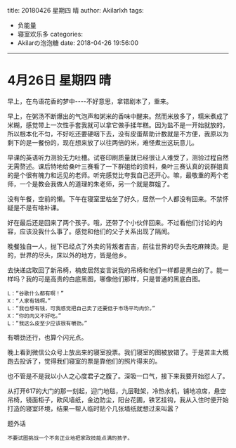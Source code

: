 title: 20180426 星期四 晴
author: Akilarlxh
tags:
  - 负能量
  - 寝室欢乐多
categories:
  - Akilarの泡泡糖
date: 2018-04-26 19:56:00
---
# 4月26日 星期四 晴

早上，在鸟语花香的梦中----不好意思，拿错剧本了，重来。

早上，在粥汤不断爆出的气泡声和粥米的香味中醒来。然而米放多了，糯米煮成了米糊，感觉带上一次性手套我就可以拿它做手揉年糕。因为盐不是一开始就放的，所以根本化不匀，不好吃还要硬咽下去，没有皮蛋帮助计数就是不方便，我原以为剩下的是一餐份的，现在想来放了以往两倍的米，难怪煮出这玩意儿。

早课的英语听力测验无力吐槽。试卷印刷质量就已经很让人难受了，测验过程自然无需赘述。课后特地给桑叶三赛看了一下群姐给的资料，桑叶三赛认真的说群姐真的是个很有魄力和远见的老师。听完感觉比夸我自己还开心。嘛，最敬重的两个老师，一个是教会我做人的道理的朱老师，另一个就是群姐了。

没有午餐，空前的懒。下午在寝室里枯坐了好久，居然一个人都没有回来。不禁怀疑是不是有啥补课。

好在最后还是回来了两个孩子。哦，还带了个小伙伴回来。不过看他们讨论的内容，应该没我什么事了。感觉和他们的父子关系出现了隔阂。

晚餐独自一人，抛下已经点了外卖的背叛者吉吉，前往世界的尽头去吃麻辣烫。是的，世界的尽头，床以外的地方，皆是他乡。

去快递店取回了新吊椅，楠皮居然妄言说我的吊椅和他们一样都是黑白的了。能一样吗？我的可是高贵的白底黑图，哪像他们那样，只是普通的黑底白图。
```
L：“谷歌什么都有啊！”
X：“人家有钱啊。”
L：“我也想有钱，可我感觉把自己卖了还要低于市场平均肉价。”
X：“你的肉又不好吃。”
L：“我这么皮至少应该很有嚼劲。”
```
有嚼劲还行，也算个闪光点。

晚上看到微信公众号上放出来的寝室投票。我们寝室的图被放错了。于是苦主大概跑去投诉了，觉得我们寝室的票是靠他们的照片得来的。

也不管是不是我以小人之心度君子之腹了。深吸一口气，接下来我要开始怼人了。

从打开617的大门的那一刻起，迎门地毯，九层鞋架，冷热水机，铺地凉席，悬空吊椅，镜面柜子，欧风墙纸，金边防尘，阳台花圃，铁艺挂钩，我从入住时便开始打造的寝室环境，结果一帮人临时贴个几张墙纸就想过来叫嚣？

题外话
```
不要试图挑战一个不务正业地把家政技能点满的孩子。
```